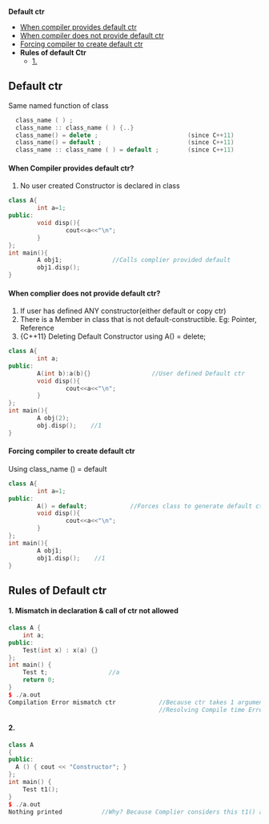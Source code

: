 **Default ctr**
- [When compiler provides default ctr](#w1)
- [When compiler does not provide default ctr](#w1)
- [Forcing compiler to create default ctr](#f)
- **Rules of default Ctr**
  - [1.](#r1)


## Default ctr
Same named function of class
```cpp
  class_name ( ) ;
  class_name :: class_name ( ) {..}
  class_name() = delete ;                         (since C++11)
  class_name() = default ;                        (since C++11)
  class_name :: class_name ( ) = default ;        (since C++11)
```

<a name=w1></a>
#### When Compiler provides default ctr?
1. No user created Constructor is declared in class
```cpp
class A{
        int a=1;
public:
        void disp(){
                cout<<a<<"\n";
        }
};
int main(){ 
        A obj1;              //Calls complier provided default
        obj1.disp();
}
```

<a name=w2></a>
#### When complier does not provide default ctr?
1. If user has  defined ANY constructor(either default or copy ctr)
2. There is a Member in class that is not default-constructible. Eg: Pointer, Reference    
3. {C++11} Deleting Default Constructor using A() = delete;
```cpp
class A{
        int a;
public:
        A(int b):a(b){}                 //User defined Default ctr
        void disp(){
                cout<<a<<"\n";
        }
};
int main(){
        A obj(2);
        obj.disp();    //1
}
```

<a name=f></a>
#### Forcing compiler to create default ctr
Using class_name () = default
```c++
class A{
        int a=1;
public:
        A() = default;            //Forces class to generate default ctr
        void disp(){
                cout<<a<<"\n";
        }
};
int main(){
        A obj1;
        obj1.disp();    //1
}
```

## Rules of Default ctr
<a name=r1></a>
#### 1. Mismatch in declaration & call of ctr not allowed
```cpp
class A {
    int a;
public:
    Test(int x) : x(a) {}
};
int main() {
    Test t;                 //a
    return 0;
}
$ ./a.out
Compilation Error mismatch ctr            //Because ctr takes 1 argument but, a does not provide any argument.
                                          //Resolving Compile time Error. Test(int x=0). Making argument as default
```

<a name=r2></a>
#### 2. 
```cpp
class A
{
public:
  A () { cout << "Constructor"; }
};
int main() {
    Test t1();
}
$ ./a.out
Nothing printed           //Why? Because Complier considers this t1() as function declaration not ctr call.
```

